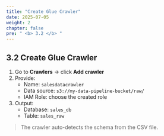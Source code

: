 ```yaml
---
title: "Create Glue Crawler"
date: 2025-07-05
weight: 2
chapter: false
pre: " <b> 3.2 </b> "
---
```


## 3.2 Create Glue Crawler

1. Go to **Crawlers** → click **Add crawler**
2. Provide:
   - Name: `salesdatacrawler`
   - Data source: `s3://my-data-pipeline-bucket/raw/`
   - IAM Role: choose the created role
3. Output:
   - Database: `sales_db`
   - Table: `sales_raw`

> The crawler auto-detects the schema from the CSV file.
